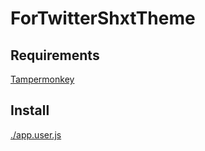 # ForTwitterShxtTheme

## Requirements

[Tampermonkey](https://www.tampermonkey.net/)

## Install

[./app.user.js](https://github.com/NekoChanTaiwan/ForTwitterShxtTheme/raw/main/app.user.js)
